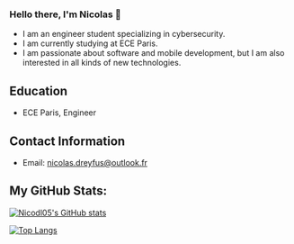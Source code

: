 ### Hello there, I'm Nicolas 👋



- I am an engineer student specializing in cybersecurity.
- I am currently studying at ECE Paris.
- I am passionate about software and mobile development, but I am also interested in all kinds of new technologies.

## Education

- ECE Paris, Engineer

## Contact Information

- Email: nicolas.dreyfus@outlook.fr

## My GitHub Stats: 


[![Nicodl05's GitHub stats](https://github-readme-stats.vercel.app/api?username=Nicodl05&theme=dark)](https://github.com/Nicodl05/github-readme-stats)

[![Top Langs](https://github-readme-stats.vercel.app/api/top-langs/?username=Nicodl05&theme=dark)](https://github.com/Nicodl05/github-readme-stats)

